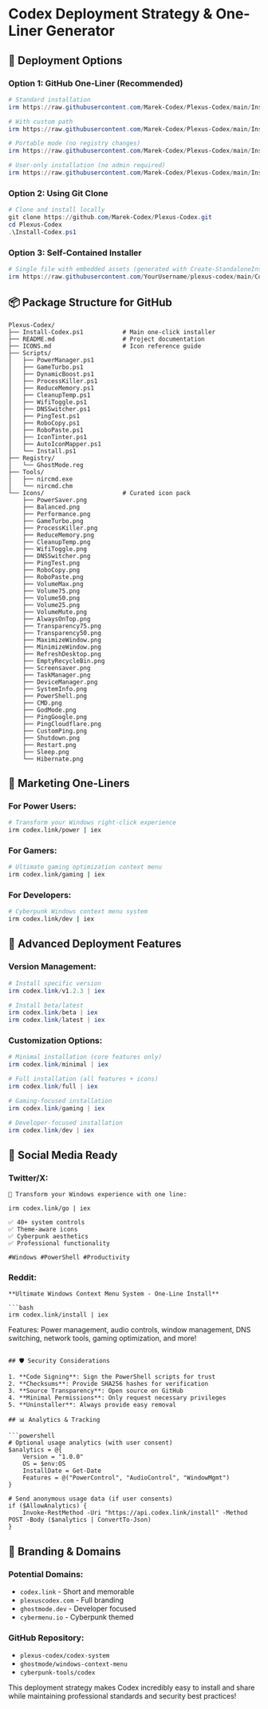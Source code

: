 # Codex Deployment Strategy & One-Liner Generator

## 🚀 Deployment Options

### Option 1: GitHub One-Liner (Recommended)
```powershell
# Standard installation
irm https://raw.githubusercontent.com/Marek-Codex/Plexus-Codex/main/Install-Codex.ps1 | iex

# With custom path
irm https://raw.githubusercontent.com/Marek-Codex/Plexus-Codex/main/Install-Codex.ps1 | iex -InstallPath "C:\Tools\Codex"

# Portable mode (no registry changes)
irm https://raw.githubusercontent.com/Marek-Codex/Plexus-Codex/main/Install-Codex.ps1 | iex -Portable

# User-only installation (no admin required)
irm https://raw.githubusercontent.com/Marek-Codex/Plexus-Codex/main/Install-Codex.ps1 | iex -UserInstall
```

### Option 2: Using Git Clone
```powershell
# Clone and install locally
git clone https://github.com/Marek-Codex/Plexus-Codex.git
cd Plexus-Codex
.\Install-Codex.ps1
```

### Option 3: Self-Contained Installer
```powershell
# Single file with embedded assets (generated with Create-StandaloneInstaller.ps1)
irm https://raw.githubusercontent.com/YourUsername/plexus-codex/main/Codex-Standalone-Installer.ps1 | iex
```

## 📦 Package Structure for GitHub

```
Plexus-Codex/
├── Install-Codex.ps1           # Main one-click installer
├── README.md                   # Project documentation
├── ICONS.md                    # Icon reference guide
├── Scripts/
│   ├── PowerManager.ps1
│   ├── GameTurbo.ps1
│   ├── DynamicBoost.ps1
│   ├── ProcessKiller.ps1
│   ├── ReduceMemory.ps1
│   ├── CleanupTemp.ps1
│   ├── WifiToggle.ps1
│   ├── DNSSwitcher.ps1
│   ├── PingTest.ps1
│   ├── RoboCopy.ps1
│   ├── RoboPaste.ps1
│   ├── IconTinter.ps1
│   ├── AutoIconMapper.ps1
│   └── Install.ps1
├── Registry/
│   └── GhostMode.reg
├── Tools/
│   ├── nircmd.exe
│   └── nircmd.chm
└── Icons/                      # Curated icon pack
    ├── PowerSaver.png
    ├── Balanced.png
    ├── Performance.png
    ├── GameTurbo.png
    ├── ProcessKiller.png
    ├── ReduceMemory.png
    ├── CleanupTemp.png
    ├── WifiToggle.png
    ├── DNSSwitcher.png
    ├── PingTest.png
    ├── RoboCopy.png
    ├── RoboPaste.png
    ├── VolumeMax.png
    ├── Volume75.png
    ├── Volume50.png
    ├── Volume25.png
    ├── VolumeMute.png
    ├── AlwaysOnTop.png
    ├── Transparency75.png
    ├── Transparency50.png
    ├── MaximizeWindow.png
    ├── MinimizeWindow.png
    ├── RefreshDesktop.png
    ├── EmptyRecycleBin.png
    ├── Screensaver.png
    ├── TaskManager.png
    ├── DeviceManager.png
    ├── SystemInfo.png
    ├── PowerShell.png
    ├── CMD.png
    ├── GodMode.png
    ├── PingGoogle.png
    ├── PingCloudflare.png
    ├── CustomPing.png
    ├── Shutdown.png
    ├── Restart.png
    ├── Sleep.png
    └── Hibernate.png
```

## 🎯 Marketing One-Liners

### For Power Users:
```bash
# Transform your Windows right-click experience
irm codex.link/power | iex
```

### For Gamers:
```bash
# Ultimate gaming optimization context menu
irm codex.link/gaming | iex
```

### For Developers:
```bash
# Cyberpunk Windows context menu system
irm codex.link/dev | iex
```

## 🔧 Advanced Deployment Features

### Version Management:
```powershell
# Install specific version
irm codex.link/v1.2.3 | iex

# Install beta/latest
irm codex.link/beta | iex
irm codex.link/latest | iex
```

### Customization Options:
```powershell
# Minimal installation (core features only)
irm codex.link/minimal | iex

# Full installation (all features + icons)
irm codex.link/full | iex

# Gaming-focused installation
irm codex.link/gaming | iex

# Developer-focused installation  
irm codex.link/dev | iex
```

## 📱 Social Media Ready

### Twitter/X:
```
🎯 Transform your Windows experience with one line:

irm codex.link/go | iex

✅ 40+ system controls
✅ Theme-aware icons  
✅ Cyberpunk aesthetics
✅ Professional functionality

#Windows #PowerShell #Productivity
```

### Reddit:
```
**Ultimate Windows Context Menu System - One-Line Install**

```bash
irm codex.link/install | iex
```

Features: Power management, audio controls, window management, 
DNS switching, network tools, gaming optimization, and more!
```

## 🛡️ Security Considerations

1. **Code Signing**: Sign the PowerShell scripts for trust
2. **Checksums**: Provide SHA256 hashes for verification
3. **Source Transparency**: Open source on GitHub
4. **Minimal Permissions**: Only request necessary privileges
5. **Uninstaller**: Always provide easy removal

## 📊 Analytics & Tracking

```powershell
# Optional usage analytics (with user consent)
$analytics = @{
    Version = "1.0.0"
    OS = $env:OS
    InstallDate = Get-Date
    Features = @("PowerControl", "AudioControl", "WindowMgmt")
}

# Send anonymous usage data (if user consents)
if ($AllowAnalytics) {
    Invoke-RestMethod -Uri "https://api.codex.link/install" -Method POST -Body ($analytics | ConvertTo-Json)
}
```

## 🎨 Branding & Domains

### Potential Domains:
- `codex.link` - Short and memorable
- `plexuscodex.com` - Full branding
- `ghostmode.dev` - Developer focused
- `cybermenu.io` - Cyberpunk themed

### GitHub Repository:
- `plexus-codex/codex-system`
- `ghostmode/windows-context-menu`
- `cyberpunk-tools/codex`

This deployment strategy makes Codex incredibly easy to install and share while maintaining professional standards and security best practices!
